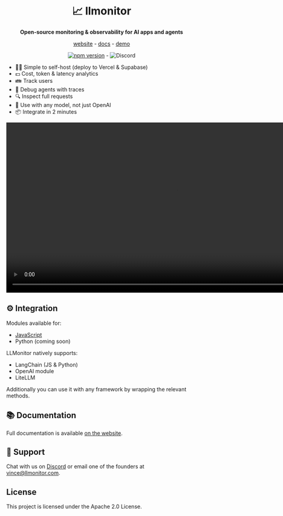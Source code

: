 <div align="center">

# 📈 llmonitor

**Open-source monitoring & observability for AI apps and agents**

[website](https://llmonitor.com) - [docs](https://llmonitor.com/docs) - [demo](https://app.llmonitor.com/demo)

[![npm version](https://badge.fury.io/js/llmonitor.svg)](https://badge.fury.io/js/llmonitor) - ![Discord](https://img.shields.io/badge/Discord-Join%20Chat-violet?labelColor=purple&style=flat&logo=discord&logoColor=white)

</div>

- 🧑‍💻 Simple to self-host (deploy to Vercel & Supabase)
- 💵 Cost, token & latency analytics
- 👪 Track users
- 🐛 Debug agents with traces
- 🔍 Inspect full requests
- 🤖 Use with any model, not just OpenAI
- 📦 Integrate in 2 minutes

<video controls width="900"><source src="https://llmonitor.com/videos/demo-annotated.mp4"></video>

## ⚙️ Integration

Modules available for:

- [JavaScript](https://github.com/llmonitor/llmonitor-js)
- Python (coming soon)

LLMonitor natively supports:

- LangChain (JS & Python)
- OpenAI module
- LiteLLM

Additionally you can use it with any framework by wrapping the relevant methods.

## 📚 Documentation

Full documentation is available [on the website](https://llmonitor.com/docs/intro).

## 🙋 Support

Chat with us on [Discord](https://discord.gg/8PafSG58kK) or email one of the founders at vince@llmonitor.com.

## License

This project is licensed under the Apache 2.0 License.
